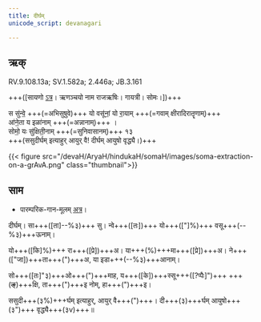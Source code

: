 ```yaml
---
title: दीर्घम्  
unicode_script: devanagari  

---
```


## ऋक्

RV.9.108.13a; SV.1.582a; 2.446a; JB.3.161

+++([सायणो [ऽत्र](https://archive.org/stream/b30094306_0005#page/n423/mode/2up&sa=D&ust=1542425956288000)। ऋणञ्चयो नाम राजऋषिः। गायत्री। सोमः।])+++

स सु॑न्वे॒ +++(=अभिसुषुवे)+++ यो वसू॑नां॒ यो रा॒याम् +++(=गवाम् क्षीरादिरातॄणाम्)+++  
आ॑ने॒ता य इळा॑नाम् +++(=अन्नानाम्)+++ ।  
सोमो॒ यः सु॑क्षिती॒नाम् +++(=सुनिवासानम्)+++ १३  
+++(ससुदीर्घम् इत्याहुर् आयुर् वै! दीर्घम् आयुषो वृद्ध्यै।)+++

{{< figure src="/devaH/AryaH/hindukaH/somaH/images/soma-extraction-on-a-grAvA.png"  class="thumbnail">}}

## साम

- पारम्परिक-गान-मूलम् [अत्र](https://sanskritdocuments.org/sites/pssramanujaswamy/AASHEERVACHANA%20SAAMAANI.pdf&sa=D&ust=1542425956289000)।
<div class="audioEmbed"  caption="रामानुजार्यः 1974 " src="https://archive
.org/download/jaiminIya-sAma-gAna-paravastu-tradition-rAmAnuja/dIrgham.mp3"></div>
<div class="audioEmbed"  caption="गोपालार्यः 2015  " src="https://archive
.org/download/jaiminIya-sAma-gAna-paravastu-tradition-gopAla-2015/dIrgham.mp3"></div>
<div class="audioEmbed"  caption="गोपालपवनयोर् अनुवचनम् 2015 1x" src="https://archive
.org/download/jaiminIya-sAma-gAna-paravastu-tradition-anuvachanam-gopAla-pavana-2015/dIrgham.mp3"></div>
<div class="audioEmbed"  caption="गोपालपवनयोर् अनुवचनम् 2015 1.5x" src="https://archive
.org/download/jaiminIya-sAma-gAna-paravastu-tradition-anuvachanam-gopAla-pavana-2015-150p-speed/dIrgham.mp3"></div>

दीर्घम्। सा+++([ता]--%३)+++ सु। न्वे+++([तः])+++ यो+++(["]%)+++ वसू+++(--%३)+++ऊनाम्।

यो+++([कि]%)+++ रा+++([प्रे])+++अ। या+++(%)+++मा+++([प्रे])+++अ। ने+++(["जा])+++ता+++(")+++अ, या इडा+++(--%३)+++आनाम्।

सो+++([तः]"३)+++ओ+++(")+++माह, य+++([के])+++स्सू+++([?प्पैः]")+++ +++(~~ङ्~~)+++क्षि, ता+++(")+++इ नोम्, हा+++(")+++इ।

ससुदी+++(३%)+++र्घम् इत्याहुर्, आयुर् वै+++(")+++। दी+++(३)+++र्घम् आयुषो+++(३")+++ वृद्ध्यै+++(३v)+++॥